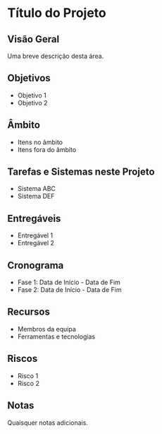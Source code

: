 # Título do Projeto

## Visão Geral
Uma breve descrição desta área.

## Objetivos
- Objetivo 1
- Objetivo 2

## Âmbito
- Itens no âmbito
- Itens fora do âmbito

## Tarefas e Sistemas neste Projeto
- Sistema ABC
- Sistema DEF

## Entregáveis
- Entregável 1
- Entregável 2

## Cronograma
- Fase 1: Data de Início - Data de Fim
- Fase 2: Data de Início - Data de Fim

## Recursos
- Membros da equipa
- Ferramentas e tecnologias

## Riscos
- Risco 1
- Risco 2

## Notas
Quaisquer notas adicionais.